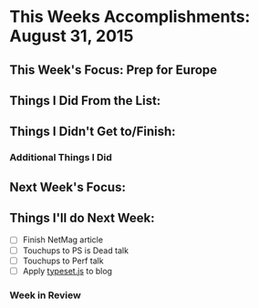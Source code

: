 # This Weeks Accomplishments: August 31, 2015

## This Week's Focus: Prep for Europe

## Things I Did From the List:


## Things I Didn't Get to/Finish:


### Additional Things I Did


## Next Week's Focus:

## Things I'll do Next Week:

- [ ] Finish NetMag article
- [ ] Touchups to PS is Dead talk
- [ ] Touchups to Perf talk
- [ ] Apply [typeset.js](https://blot.im/typeset/) to blog

### Week in Review

